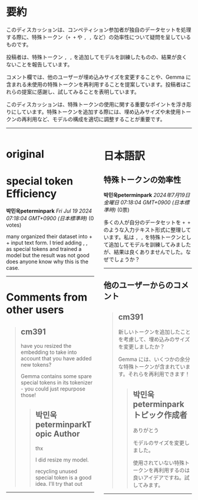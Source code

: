 # 要約 
このディスカッションは、コンペティション参加者が独自のデータセットを処理する際に、特殊トークン（`+ +` や ` , , ` など）の効率性について疑問を呈しているものです。

投稿者は、特殊トークン ` , , ` を追加してモデルを訓練したものの、結果が良くないことを報告しています。

コメント欄では、他のユーザーが埋め込みサイズを変更することや、Gemma に含まれる未使用の特殊トークンを再利用することを提案しています。投稿者はこれらの提案に感謝し、試してみることを表明しています。

このディスカッションは、特殊トークンの使用に関する重要なポイントを浮き彫りにしています。特殊トークンを追加する際には、埋め込みサイズや未使用トークンの再利用など、モデルの構成を適切に調整することが重要です。


---


<style>
.column-left{
  float: left;
  width: 47.5%;
  text-align: left;
}
.column-right{
  float: right;
  width: 47.5%;
  text-align: left;
}
.column-one{
  float: left;
  width: 100%;
  text-align: left;
}
</style>


<div class="column-left">

# original

# special token Efficiency

**박민욱peterminpark** *Fri Jul 19 2024 07:18:04 GMT+0900 (日本標準時)* (0 votes)

many organized their dataset into  +  +  input text form. I tried adding , ,  as special tokens and trained a model but the result was not good does anyone know why this is the case.



---

 # Comments from other users

> ## cm391
> 
> have you resized the embedding to take into account that you have added new tokens?
> 
> Gemma contains some spare special tokens in its tokenizer - you could just repurpose those!
> 
> 
> 
> > ## 박민욱peterminparkTopic Author
> > 
> > thx
> > 
> > I did resize my model.
> > 
> > recycling unused special token is a good idea. I'll try that out
> > 
> > 
> > 


---



</div>
<div class="column-right">

# 日本語訳

## 特殊トークンの効率性

**박민욱peterminpark** *2024年7月19日 金曜日 07:18:04 GMT+0900 (日本標準時)* (0票)

多くの人が自分のデータセットを `+ +` のような入力テキスト形式に整理しています。私は ` , , ` を特殊トークンとして追加してモデルを訓練してみましたが、結果は良くありませんでした。なぜでしょうか？

---

## 他のユーザーからのコメント

> ## cm391
> 
> 新しいトークンを追加したことを考慮して、埋め込みのサイズを変更しましたか？
> 
> Gemma には、いくつかの余分な特殊トークンが含まれています。それらを再利用できます！
> 
> 
> 
> > ## 박민욱peterminpark トピック作成者
> > 
> > ありがとう
> > 
> > モデルのサイズを変更しました。
> > 
> > 使用されていない特殊トークンを再利用するのは良いアイデアですね。試してみます。
> > 
> > 
> > 
--- 



</div>